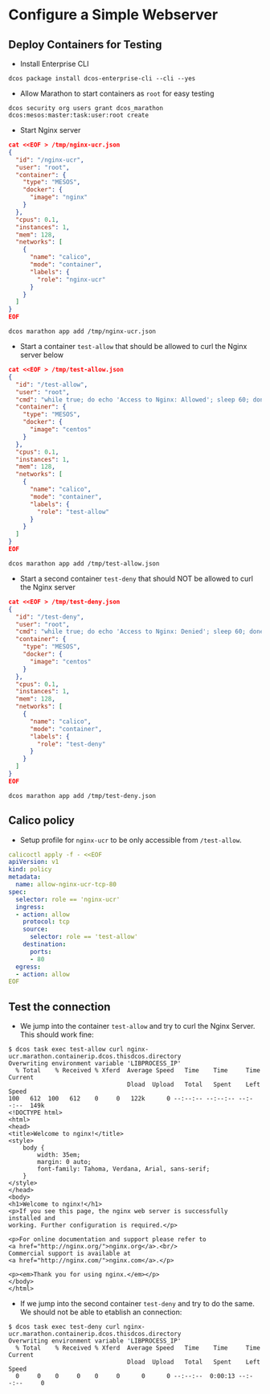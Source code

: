 # Configure a Simple Webserver

## Deploy Containers for Testing

- Install Enterprise CLI

```shell
dcos package install dcos-enterprise-cli --cli --yes
```

- Allow Marathon to start containers as `root` for easy testing

```shell
dcos security org users grant dcos_marathon dcos:mesos:master:task:user:root create
```

- Start Nginx server

```json
cat <<EOF > /tmp/nginx-ucr.json
{
  "id": "/nginx-ucr",
  "user": "root",
  "container": {
    "type": "MESOS",
    "docker": {
      "image": "nginx"
    }
  },
  "cpus": 0.1,
  "instances": 1,
  "mem": 128,
  "networks": [
    {
      "name": "calico",
      "mode": "container",
      "labels": {
        "role": "nginx-ucr"
      }
    }
  ]
}
EOF
```

```shell
dcos marathon app add /tmp/nginx-ucr.json
```

- Start a container `test-allow` that should be allowed to curl the Nginx server below

```json
cat <<EOF > /tmp/test-allow.json
{
  "id": "/test-allow",
  "user": "root",
  "cmd": "while true; do echo 'Access to Nginx: Allowed'; sleep 60; done",
  "container": {
    "type": "MESOS",
    "docker": {
      "image": "centos"
    }
  },
  "cpus": 0.1,
  "instances": 1,
  "mem": 128,
  "networks": [
    {
      "name": "calico",
      "mode": "container",
      "labels": {
        "role": "test-allow"
      }
    }
  ]
}
EOF
```

```shell
dcos marathon app add /tmp/test-allow.json
```

- Start a second container `test-deny` that should NOT be allowed to curl the Nginx server

```json
cat <<EOF > /tmp/test-deny.json
{
  "id": "/test-deny",
  "user": "root",
  "cmd": "while true; do echo 'Access to Nginx: Denied'; sleep 60; done",
  "container": {
    "type": "MESOS",
    "docker": {
      "image": "centos"
    }
  },
  "cpus": 0.1,
  "instances": 1,
  "mem": 128,
  "networks": [
    {
      "name": "calico",
      "mode": "container",
      "labels": {
        "role": "test-deny"
      }
    }
  ]
}
EOF
```

```shell
dcos marathon app add /tmp/test-deny.json
```

## Calico policy

- Setup profile for `nginx-ucr` to be only accessible from `/test-allow`.

```yaml
calicoctl apply -f - <<EOF
apiVersion: v1
kind: policy
metadata:
  name: allow-nginx-ucr-tcp-80
spec:
  selector: role == 'nginx-ucr'
  ingress:
  - action: allow
    protocol: tcp
    source:
      selector: role == 'test-allow'
    destination:
      ports:
      - 80
  egress:
  - action: allow
EOF
```

## Test the connection

- We jump into the container `test-allow` and try to curl the Nginx Server. This should work fine:

```shell
$ dcos task exec test-allow curl nginx-ucr.marathon.containerip.dcos.thisdcos.directory
Overwriting environment variable 'LIBPROCESS_IP'
  % Total    % Received % Xferd  Average Speed   Time    Time     Time  Current
                                 Dload  Upload   Total   Spent    Left  Speed
100   612  100   612    0     0   122k      0 --:--:-- --:--:-- --:--:--  149k
<!DOCTYPE html>
<html>
<head>
<title>Welcome to nginx!</title>
<style>
    body {
        width: 35em;
        margin: 0 auto;
        font-family: Tahoma, Verdana, Arial, sans-serif;
    }
</style>
</head>
<body>
<h1>Welcome to nginx!</h1>
<p>If you see this page, the nginx web server is successfully installed and
working. Further configuration is required.</p>

<p>For online documentation and support please refer to
<a href="http://nginx.org/">nginx.org</a>.<br/>
Commercial support is available at
<a href="http://nginx.com/">nginx.com</a>.</p>

<p><em>Thank you for using nginx.</em></p>
</body>
</html>
```

- If we jump into the second container `test-deny` and try to do the same. We should not be able to etablish an connection:

```shell
$ dcos task exec test-deny curl nginx-ucr.marathon.containerip.dcos.thisdcos.directory
Overwriting environment variable 'LIBPROCESS_IP'
  % Total    % Received % Xferd  Average Speed   Time    Time     Time  Current
                                 Dload  Upload   Total   Spent    Left  Speed
  0     0    0     0    0     0      0      0 --:--:--  0:00:13 --:--:--     0
```